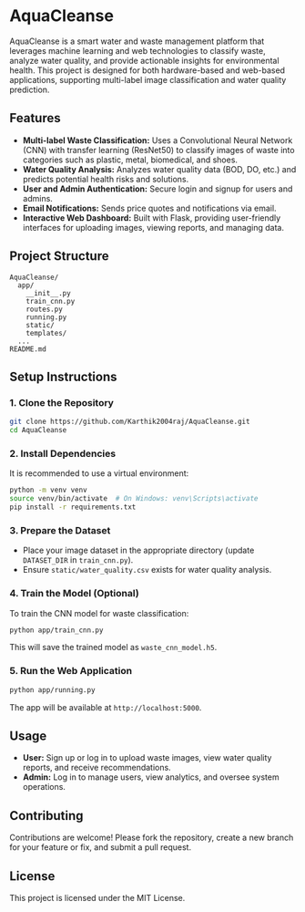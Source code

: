 # AquaCleanse

AquaCleanse is a smart water and waste management platform that leverages machine learning and web technologies to classify waste, analyze water quality, and provide actionable insights for environmental health. This project is designed for both hardware-based and web-based applications, supporting multi-label image classification and water quality prediction.

## Features
- **Multi-label Waste Classification:** Uses a Convolutional Neural Network (CNN) with transfer learning (ResNet50) to classify images of waste into categories such as plastic, metal, biomedical, and shoes.
- **Water Quality Analysis:** Analyzes water quality data (BOD, DO, etc.) and predicts potential health risks and solutions.
- **User and Admin Authentication:** Secure login and signup for users and admins.
- **Email Notifications:** Sends price quotes and notifications via email.
- **Interactive Web Dashboard:** Built with Flask, providing user-friendly interfaces for uploading images, viewing reports, and managing data.

## Project Structure
```
AquaCleanse/
  app/
    __init__.py
    train_cnn.py
    routes.py
    running.py
    static/
    templates/
  ...
README.md
```

## Setup Instructions

### 1. Clone the Repository
```sh
git clone https://github.com/Karthik2004raj/AquaCleanse.git
cd AquaCleanse
```

### 2. Install Dependencies
It is recommended to use a virtual environment:
```sh
python -m venv venv
source venv/bin/activate  # On Windows: venv\Scripts\activate
pip install -r requirements.txt
```

### 3. Prepare the Dataset
- Place your image dataset in the appropriate directory (update `DATASET_DIR` in `train_cnn.py`).
- Ensure `static/water_quality.csv` exists for water quality analysis.

### 4. Train the Model (Optional)
To train the CNN model for waste classification:
```sh
python app/train_cnn.py
```
This will save the trained model as `waste_cnn_model.h5`.

### 5. Run the Web Application
```sh
python app/running.py
```
The app will be available at `http://localhost:5000`.

## Usage
- **User:** Sign up or log in to upload waste images, view water quality reports, and receive recommendations.
- **Admin:** Log in to manage users, view analytics, and oversee system operations.

## Contributing
Contributions are welcome! Please fork the repository, create a new branch for your feature or fix, and submit a pull request.

## License
This project is licensed under the MIT License. 